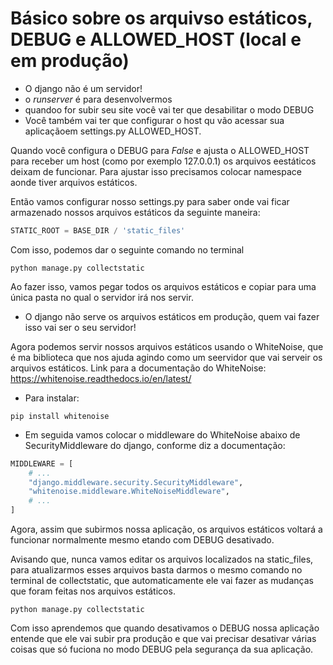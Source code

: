 # Básico sobre os arquivso estáticos, DEBUG e ALLOWED_HOST (local e em produção) 
- O django não é um servidor!
- o *runserver* é para desenvolvermos
- quandoo for subir seu site você vai ter que desabilitar o modo DEBUG
- Você também vai ter que configurar o host qu vão acessar sua aplicaçãoem settings.py ALLOWED_HOST.

Quando você configura o DEBUG para *False* e ajusta o ALLOWED_HOST para receber um host (como por exemplo 127.0.0.1) os arquivos eestáticos deixam de funcionar. Para ajustar isso precisamos colocar namespace aonde tiver arquivos estáticos.

Então vamos configurar nosso settings.py para saber onde vai ficar armazenado nossos arquivos estáticos da seguinte maneira:

~~~python
STATIC_ROOT = BASE_DIR / 'static_files'
~~~

Com isso, podemos dar o seguinte comando no terminal

~~~
python manage.py collectstatic
~~~

Ao fazer isso, vamos pegar todos os arquivos estáticos e copiar para uma única pasta no qual o servidor irá nos servir.

- O django não serve os arquivos estáticos em produção, quem vai fazer isso vai ser o seu servidor!

Agora podemos servir nossos arquivos estáticos usando o WhiteNoise, que é ma biblioteca que nos ajuda agindo como um seervidor que vai serveir os arquivos estáticos. Link para a documentação do WhiteNoise:
https://whitenoise.readthedocs.io/en/latest/

- Para instalar:
~~~
pip install whitenoise
~~~

- Em seguida vamos colocar o middleware do WhiteNoise abaixo de SecurityMiddleware do django, conforme diz a documentação:

~~~python
MIDDLEWARE = [
    # ...
    "django.middleware.security.SecurityMiddleware",
    "whitenoise.middleware.WhiteNoiseMiddleware",
    # ...
]
~~~

Agora, assim que subirmos nossa aplicação, os arquivos estáticos voltará a funcionar normalmente mesmo etando com DEBUG desativado.

Avisando que, nunca vamos editar os arquivos localizados na static_files, para atualizarmos esses arquivos basta darmos o mesmo comando no terminal de collectstatic, que automaticamente ele vai fazer as mudanças que foram feitas nos arquivos estáticos.

~~~
python manage.py collectstatic
~~~

Com isso aprendemos que quando desativamos o DEBUG nossa aplicação entende que ele vai subir pra produção e que vai precisar desativar várias coisas que só fuciona no modo DEBUG pela segurança da sua aplicação.